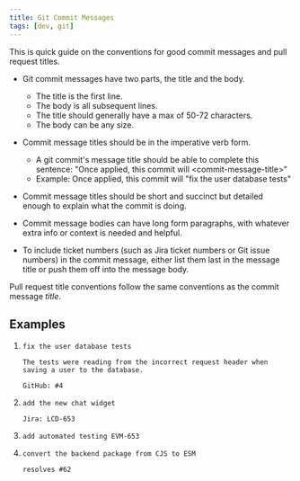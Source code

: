 ```yaml
---
title: Git Commit Messages
tags: [dev, git]
---
```


This is quick guide on the conventions for good commit messages and pull request titles.

<!-- truncate -->

-   Git commit messages have two parts, the title and the body.
    -   The title is the first line.
    -   The body is all subsequent lines.
    -   The title should generally have a max of 50-72 characters.
    -   The body can be any size.
-   Commit message titles should be in the imperative verb form.

    -   A git commit's message title should be able to complete this sentence: "Once applied, this commit will \<commit-message-title\>"
    -   Example: Once applied, this commit will "fix the user database tests"

-   Commit message titles should be short and succinct but detailed enough to explain what the commit is doing.
-   Commit message bodies can have long form paragraphs, with whatever extra info or context is needed and helpful.
-   To include ticket numbers (such as Jira ticket numbers or Git issue numbers) in the commit message, either list them last in the message title or push them off into the message body.

Pull request title conventions follow the same conventions as the commit message _title_.

## Examples

1.  ```
    fix the user database tests

    The tests were reading from the incorrect request header when saving a user to the database.

    GitHub: #4
    ```

2.  ```
    add the new chat widget

    Jira: LCD-653
    ```

3.  ```
    add automated testing EVM-653
    ```

4.  ```
    convert the backend package from CJS to ESM

    resolves #62
    ```
